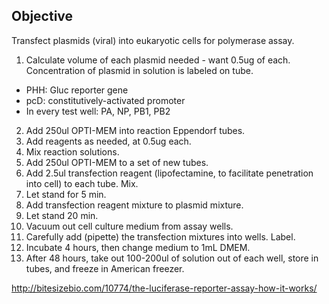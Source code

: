 ## Objective

Transfect plasmids (viral) into eukaryotic cells for polymerase assay.

1. Calculate volume of each plasmid needed - want 0.5ug of each. Concentration of plasmid in solution is labeled on tube.
  - PHH: Gluc reporter gene
  - pcD: constitutively-activated promoter
  - In every test well: PA, NP, PB1, PB2
2. Add 250ul OPTI-MEM into reaction Eppendorf tubes.
3. Add reagents as needed, at 0.5ug each.
4. Mix reaction solutions.
5. Add 250ul OPTI-MEM to a set of new tubes.
6. Add 2.5ul transfection reagent (lipofectamine, to facilitate penetration into cell) to each tube. Mix.
7. Let stand for 5 min.
8. Add transfection reagent mixture to plasmid mixture.
9. Let stand 20 min.
10. Vacuum out cell culture medium from assay wells.
11. Carefully add (pipette) the transfection mixtures into wells. Label.
12. Incubate 4 hours, then change medium to 1mL DMEM.
13. After 48 hours, take out 100-200ul of solution out of each well, store in tubes, and freeze in American freezer.

http://bitesizebio.com/10774/the-luciferase-reporter-assay-how-it-works/
